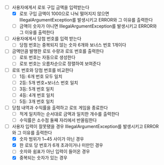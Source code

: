 - [ ] 사용자에게서 로또 구입 금액을 입력받는다
    - [x] 로또 구입 금액이 1000으로 나눠 떨어지지 않으면 IllegalArgumentException를 발생시키고 
ERROR와 그 이유를 출력한다
    - [ ] 금액이 숫자가 아니면 IllegalArgumentException를 발생시키고 ERROR와 그 이유를 출력한다
- [ ] 사용자에게서 당첨 번호를 입력 받는다
    - [ ] 당첨 번호는 중복되지 않는 숫자 6개와 보너스 번호 1개이다
- [ ] 금액만큼 발행한 로또 수량과 로또 번호를 출력한다 
    - [ ] 로또 번호는 자동으로 생성한다
    - [ ] 로또 번호는 오름차순으로 정렬하여 보여준다
- [ ] 로또 번호와 당첨 번호를 비교한다
    - [ ] 1등: 6개 번호 모두 일치
    - [ ] 2등: 5개 번호+보너스 번호 일치
    - [ ] 3등: 5개 번호 일치
    - [ ] 4등: 4개 번호 일치
    - [ ] 5등: 3개 번호 일치
- [ ] 당첨 내역과 수익률을 출력하고 로또 게임을 종료한다
    - [ ] 적게 일치하는 순서대로 금액과 일치한 개수를 출력한다
    - [ ] 수익률은 소수점 둘째 자리에서 반올림한다
- [ ] 사용자 입력이 잘못됐을 경우 IllegalArgumentException를 발생시키고
ERROR와 그 이유를 출력한다
    - [x] 숫자 범위가 1~45 사이가 아닌 경우
    - [x] 한 로또 당 번호가 6개 초과이거나 미만인 경우
    - [ ] 숫자와 쉼표가 아닌 입력이 들어온 경우
    - [x] 중복되는 숫자가 있는 경우